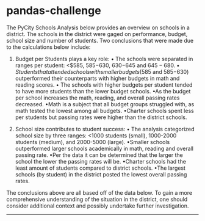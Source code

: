 # pandas-challenge
The PyCity Schools Analysis below provides an overview on schools in a district. The schools in the district were gaged on performance, budget, school size and number of students. Two conclusions that were made due to the calculations below include:

1. Budget per Students plays a key role:
• The schools were separated in ranges per student: <$585, $585-$630, $630-$645 and $645-680.
• Students that attended schools with smaller budgets ($585 and $585-$630) outperformed their counterparts with higher budgets in math and reading scores. 
• The schools with higher budgets per student tended to have more students than the lower budget schools. 
•As the budget per school increases the math, reading, and overall passing rates decreased.
•Math is a subject that all budget groups struggled with, as math tested the lowest among all budgets. 
•Charter schools spent less per students but passing rates were higher than the district schools.

2. School size contributes to student success:
• The analysis categorized school size by three ranges: <1000 students (small), 1000-2000 students (medium), and 2000-5000 (large).
•Smaller schools outperformed larger schools academically in math, reading and overall passing rate. 
•Per the data it can be determined that the larger the school the lower the passing rates will be. 
•Charter schools had the least amount of students compared to district schools. 
•The largest schools (by student) in the district posted the lowest overall passing rates. 

The conclusions above are all based off of the data below. To gain a more comprehensive understanding of the situation in the district, one should consider additional context and possibly undertake further investigation.
  
---

